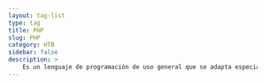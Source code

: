```yaml
---
layout: tag-list
type: tag
title: PHP
slug: PHP
category: HTB
sidebar: false
description: >
    Es un lenguaje de programación de uso general que se adapta especialmente al desarrollo web.
---
```

